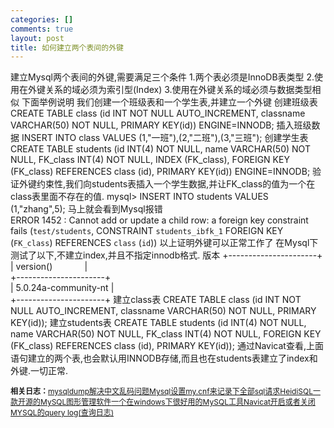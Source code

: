 ```yaml
--- 
categories: []
comments: true
layout: post
title: 如何建立两个表间的外键
---
```

建立Mysql两个表间的外键,需要满足三个条件
1.两个表必须是InnoDB表类型
2.使用在外键关系的域必须为索引型(Index)
3.使用在外键关系的域必须与数据类型相似
下面举例说明
我们创建一个班级表和一个学生表,并建立一个外键
创建班级表
CREATE TABLE class (id INT NOT NULL AUTO_INCREMENT, classname VARCHAR(50) NOT NULL, PRIMARY KEY(id)) ENGINE=INNODB;
插入班级数据
INSERT INTO class VALUES (1,"一班"),(2,"二班"),(3,"三班");
创建学生表
CREATE TABLE students (id INT(4) NOT NULL, name VARCHAR(50) NOT NULL, FK_class INT(4) NOT NULL, INDEX (FK_class), FOREIGN KEY (FK_class) REFERENCES class (id), PRIMARY KEY(id)) ENGINE=INNODB;
验证外键约束性,我们向students表插入一个学生数据,并让FK_class的值为一个在class表里面不存在的值.
mysql> INSERT INTO students VALUES (1,"zhang",5);
马上就会看到Mysql报错<br>
ERROR 1452 : Cannot add or update a child row: a foreign key constraint fails (`test/students`, CONSTRAINT `students_ibfk_1` FOREIGN KEY (`FK_class`) REFERENCES `class` (`id`))
以上证明外键可以正常工作了
在Mysql下测试了以下,不建立index,并且不指定innodb格式.
版本
+----------------------+<br>
| version()             |<br>
+----------------------+<br>
| 5.0.24a-community-nt |<br>
+----------------------+
建立class表
CREATE TABLE class (id INT NOT NULL AUTO_INCREMENT, classname VARCHAR(50) NOT NULL, PRIMARY KEY(id));
建立students表
CREATE TABLE students (id INT(4) NOT NULL, name VARCHAR(50) NOT NULL, FK_class INT(4) NOT NULL, FOREIGN KEY (FK_class) REFERENCES class (id), PRIMARY KEY(id));
通过Navicat查看,上面语句建立的两个表,也会默认用INNODB存储,而且也在students表建立了index和外键.一切正常.<div id="related_log" style="font-size:12px">
<b>相关日志：</b><a href="http://xinlogs.com/post/113">mysqldump解决中文乱码问题</a><a href="http://xinlogs.com/post/24">Mysql设置my.cnf来记录下全部sql请求</a><a href="http://xinlogs.com/HeidiSQL">HeidiSQL一款开源的MySQL图形管理软件</a><a href="http://xinlogs.com/post/22">一个在windows下很好用的MySQL工具Navicat</a><a href="http://xinlogs.com/disable-mysql-query-log">开启或者关闭MYSQL的query log(查询日志)</a>
</div>
